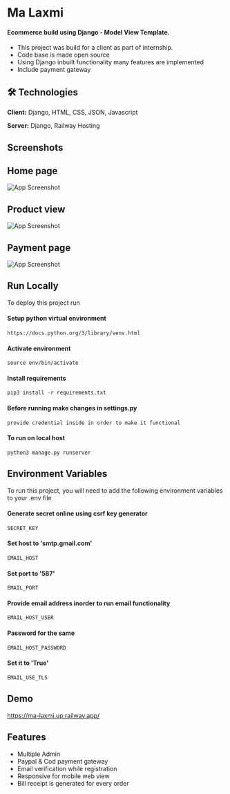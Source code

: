 
# Ma Laxmi

#### Ecommerce build using Django - Model View Template.
- This project was build for a client as part of internship.
- Code base is made open source
- Using Django inbuilt functionality many features are implemented
- Include payment gateway



## 🛠 Technologies
**Client:** Django, HTML, CSS, JSON, Javascript

**Server:** Django, Railway Hosting 



## Screenshots

## Home page
![App Screenshot](https://github.com/MihirKohli/Ma-Laxmi/blob/master/project-img/HomePage.png?raw=true)

## Product view
![App Screenshot](https://github.com/MihirKohli/Ma-Laxmi/blob/master/project-img/ProductView.png?raw=true)

## Payment page
![App Screenshot](https://github.com/MihirKohli/Ma-Laxmi/blob/master/project-img/PaymentPage.png?raw=true)

## Run Locally

To deploy this project run

#### Setup python virtual environment
```
https://docs.python.org/3/library/venv.html
```

#### Activate environment
```
source env/bin/activate
```

#### Install requirements
```
pip3 install -r requirements.txt
```

#### Before running make changes in settings.py
```
provide credential inside in order to make it functional
```

#### To run on local host
```
python3 manage.py runserver
```
## Environment Variables

To run this project, you will need to add the following environment variables to your .env file
#### Generate secret online using csrf key generator
`SECRET_KEY`

#### Set host to 'smtp.gmail.com'
`EMAIL_HOST`

#### Set port to '587'
`EMAIL_PORT`

#### Provide email address inorder to run email functionality
`EMAIL_HOST_USER`

#### Password for the same
`EMAIL_HOST_PASSWORD`

#### Set it to 'True'
`EMAIL_USE_TLS`
## Demo

https://ma-laxmi.up.railway.app/


## Features

- Multiple Admin
- Paypal & Cod payment gateway
- Email verification while registration
- Responsive for mobile web view
- Bill receipt is generated for every order

